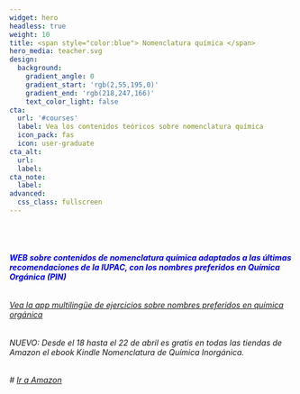 ```yaml
---
widget: hero
headless: true
weight: 10
title: <span style="color:blue"> Nomenclatura química </span>
hero_media: teacher.svg
design:
  background:
    gradient_angle: 0
    gradient_start: 'rgb(2,55,195,0)'
    gradient_end: 'rgb(218,247,166)'
    text_color_light: false
cta:
  url: '#courses'
  label: Vea los contenidos teóricos sobre nomenclatura química
  icon_pack: fas
  icon: user-graduate
cta_alt:
  url:
  label:
cta_note:
  label:
advanced:
  css_class: fullscreen
---
```


<br>

<br>

###### <span style="color:blue">**WEB sobre contenidos de nomenclatura química  adaptados a las últimas recomendaciones de la IUPAC, con los nombres preferidos en Química Orgánica (PIN)** 

###### <span style="color:red">[Vea la app multilingüe de ejercicios sobre nombres preferidos en química orgánica](https://nqcom-org.netlify.app)

###### NUEVO:  Desde el 18 hasta el 22 de abril es gratis en todas las tiendas de Amazon el ebook Kindle *Nomenclatura de Química Inorgánica*. 

###### # [Ir a Amazon](https://www.amazon.es/dp/B0BW7YJVVF)

<!-- Cloudflare Web Analytics --><script defer src='https://static.cloudflareinsights.com/beacon.min.js' data-cf-beacon='{"token": "0bd55fecfb85499ab1c1398cd8b5e174"}'></script><!-- End Cloudflare Web Analytics -->

<script async src="https://www.googletagmanager.com/gtag/js?id=G-E3Y8YTTJ87"></script>
<script>
  window.dataLayer = window.dataLayer || [];
  function gtag(){dataLayer.push(arguments);}
  gtag('js', new Date());gtag('config', 'G-E3Y8YTTJ87');
</script>


